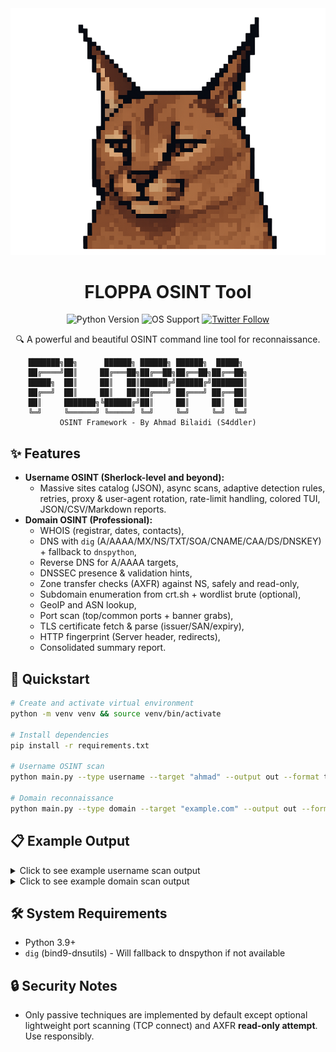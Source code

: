 <div align="center">
    <img src=".github/assets/banner.png" alt="FLOPPA Tool Banner" width="600"/>
  
  # FLOPPA OSINT Tool

  <p align="center">
    <img src="https://img.shields.io/badge/Python-3.9+-blue.svg" alt="Python Version">
    <img src="https://img.shields.io/badge/OS-Linux%20%7C%20Windows%20%7C%20macOS-brightgreen" alt="OS Support">
    <a href="https://twitter.com/7_8_z"><img src="https://img.shields.io/twitter/follow/7_8_z?style=social" alt="Twitter Follow"></a>
  </p>

  <p align="center">🔍 A powerful and beautiful OSINT command line tool for reconnaissance.</p>
</div>

```
    ███████╗██╗      ██████╗ ██████╗ ██████╗  █████╗ 
    ██╔════╝██║     ██╔═══██╗██╔══██╗██╔══██╗██╔══██╗
    █████╗  ██║     ██║   ██║██████╔╝██████╔╝███████║
    ██╔══╝  ██║     ██║   ██║██╔═══╝ ██╔═══╝ ██╔══██║
    ██║     ███████╗╚██████╔╝██║     ██║     ██║  ██║
    ╚═╝     ╚══════╝ ╚═════╝ ╚═╝     ╚═╝     ╚═╝  ╚═╝
           OSINT Framework - By Ahmad Bilaidi (S4ddler)
```

## ✨ Features
- **Username OSINT (Sherlock-level and beyond):**
  - Massive sites catalog (JSON), async scans, adaptive detection rules, retries, proxy & user-agent rotation,
    rate-limit handling, colored TUI, JSON/CSV/Markdown reports.
- **Domain OSINT (Professional):**
  - WHOIS (registrar, dates, contacts),
  - DNS with `dig` (A/AAAA/MX/NS/TXT/SOA/CNAME/CAA/DS/DNSKEY) + fallback to `dnspython`,
  - Reverse DNS for A/AAAA targets,
  - DNSSEC presence & validation hints,
  - Zone transfer checks (AXFR) against NS, safely and read-only,
  - Subdomain enumeration from crt.sh + wordlist brute (optional),
  - GeoIP and ASN lookup,
  - Port scan (top/common ports + banner grabs),
  - TLS certificate fetch & parse (issuer/SAN/expiry),
  - HTTP fingerprint (Server header, redirects),
  - Consolidated summary report.

## 🚀 Quickstart
```bash
# Create and activate virtual environment
python -m venv venv && source venv/bin/activate

# Install dependencies
pip install -r requirements.txt

# Username OSINT scan
python main.py --type username --target "ahmad" --output out --format table,json,md

# Domain reconnaissance
python main.py --type domain --target "example.com" --output out --format table,json,md
```

## 📋 Example Output

<details>
<summary>Click to see example username scan output</summary>

![Username Scan](.github/assets/username-scan)
</details>

<details>
<summary>Click to see example domain scan output</summary>

![Domain Scan](.github/assets/domain-scan)
</details>

## 🛠️ System Requirements
- Python 3.9+
- `dig` (bind9-dnsutils) - Will fallback to dnspython if not available

## 🔒 Security Notes
- Only passive techniques are implemented by default except optional lightweight
  port scanning (TCP connect) and AXFR **read-only attempt**. Use responsibly.


